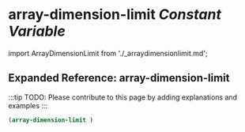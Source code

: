 # **array-dimension-limit** *Constant Variable*

import ArrayDimensionLimit from './_arraydimensionlimit.md';

<ArrayDimensionLimit />

## Expanded Reference: array-dimension-limit

:::tip
TODO: Please contribute to this page by adding explanations and examples
:::

```lisp
(array-dimension-limit )
```

